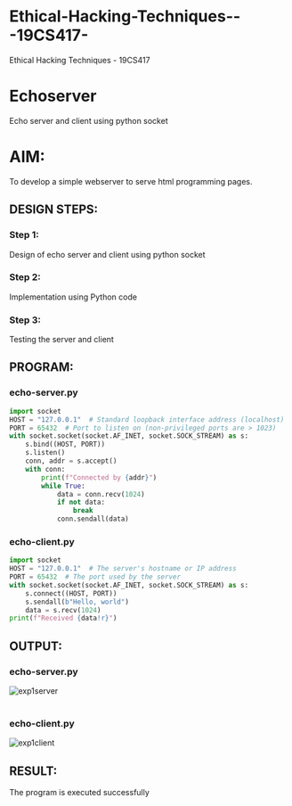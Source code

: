 # Ethical-Hacking-Techniques---19CS417-
Ethical Hacking Techniques - 19CS417 
# Echoserver
Echo server and client using python socket

# AIM:

To develop a simple webserver to serve html programming pages.

## DESIGN STEPS:

### Step 1:

Design of echo server and client using python socket

### Step 2:

Implementation using Python code

### Step 3:

Testing the server and client 

## PROGRAM:
### echo-server.py
```py
import socket
HOST = "127.0.0.1"  # Standard loopback interface address (localhost)
PORT = 65432  # Port to listen on (non-privileged ports are > 1023)
with socket.socket(socket.AF_INET, socket.SOCK_STREAM) as s:
    s.bind((HOST, PORT))
    s.listen()
    conn, addr = s.accept()
    with conn:
        print(f"Connected by {addr}")
        while True:
            data = conn.recv(1024)
            if not data:
                break
            conn.sendall(data)
```
### echo-client.py
```py
import socket
HOST = "127.0.0.1"  # The server's hostname or IP address
PORT = 65432  # The port used by the server
with socket.socket(socket.AF_INET, socket.SOCK_STREAM) as s:
    s.connect((HOST, PORT))
    s.sendall(b"Hello, world")
    data = s.recv(1024)
print(f"Received {data!r}")
```

## OUTPUT:
### echo-server.py

![exp1server](https://github.com/Skanthasishanth/Ethicka-Hacking-Techniques---19CS417-/assets/118298456/541a8afe-b8f8-4db1-ac47-edcc624658cd)
<br>
<br>
### echo-client.py

![exp1client](https://github.com/Skanthasishanth/Ethicka-Hacking-Techniques---19CS417-/assets/118298456/b5e528fb-a33b-4b0c-b8aa-616626758989)


## RESULT:
The program is executed successfully
